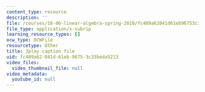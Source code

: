 ```yaml
---
content_type: resource
description: ''
file: /courses/18-06-linear-algebra-spring-2010/fc489a62041d61eb96753c33beda5213_6-wh6yvk6uc.srt
file_type: application/x-subrip
learning_resource_types: []
ocw_type: OCWFile
resourcetype: Other
title: 3play caption file
uid: fc489a62-041d-61eb-9675-3c33beda5213
video_files:
  video_thumbnail_file: null
video_metadata:
  youtube_id: null
---
```

